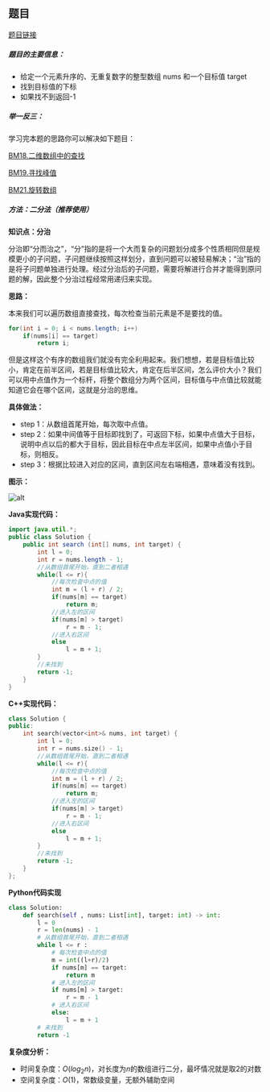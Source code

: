 ## 题目
[题目链接](https://www.nowcoder.com/practice/d3df40bd23594118b57554129cadf47b?tpId=308&tqId=1499549&sourceUrl=/exam/oj&channenl=wgithub&fromPut=wgithub)

##### 题目的主要信息：

- 给定一个元素升序的、无重复数字的整型数组 nums 和一个目标值 target 
- 找到目标值的下标
- 如果找不到返回-1

##### 举一反三：

学习完本题的思路你可以解决如下题目：

[BM18.二维数组中的查找](https://www.nowcoder.com/practice/abc3fe2ce8e146608e868a70efebf62e?tpId=295&tqId=23256)

[BM19.寻找峰值](https://www.nowcoder.com/practice/fcf87540c4f347bcb4cf720b5b350c76?tpId=295&tqId=2227748)

[BM21.旋转数组](https://www.nowcoder.com/practice/9f3231a991af4f55b95579b44b7a01ba?tpId=295&tqId=23269)

##### 方法：二分法（推荐使用）
**知识点：分治**

分治即“分而治之”，“分”指的是将一个大而复杂的问题划分成多个性质相同但是规模更小的子问题，子问题继续按照这样划分，直到问题可以被轻易解决；“治”指的是将子问题单独进行处理。经过分治后的子问题，需要将解进行合并才能得到原问题的解，因此整个分治过程经常用递归来实现。

**思路：**

本来我们可以遍历数组直接查找，每次检查当前元素是不是要找的值。

```java
for(int i = 0; i < nums.length; i++)
    if(nums[i] == target)
        return i;
```

但是这样这个有序的数组我们就没有完全利用起来。我们想想，若是目标值比较小，肯定在前半区间，若是目标值比较大，肯定在后半区间，怎么评价大小？我们可以用中点值作为一个标杆，将整个数组分为两个区间，目标值与中点值比较就能知道它会在哪个区间，这就是分治的思维。

**具体做法：**
- step 1：从数组首尾开始，每次取中点值。
- step 2：如果中间值等于目标即找到了，可返回下标，如果中点值大于目标，说明中点以后的都大于目标，因此目标在中点左半区间，如果中点值小于目标，则相反。
- step 3：根据比较进入对应的区间，直到区间左右端相遇，意味着没有找到。

**图示：**

![alt](https://uploadfiles.nowcoder.com/images/20211206/397721558_1638791662895/BD9B94E79756B5639D9B9F3F09A66631)

**Java实现代码：**
```java
import java.util.*;
public class Solution {
    public int search (int[] nums, int target) {
        int l = 0;
        int r = nums.length - 1;
        //从数组首尾开始，直到二者相遇
        while(l <= r){ 
            //每次检查中点的值
            int m = (l + r) / 2; 
            if(nums[m] == target)
                return m;
            //进入左的区间
            if(nums[m] > target) 
                r = m - 1;
            //进入右区间
            else 
                l = m + 1;
        }
        //未找到
        return -1; 
    }
}
```
**C++实现代码：**
```cpp
class Solution {
public:
    int search(vector<int>& nums, int target) {
        int l = 0;
        int r = nums.size() - 1;
        //从数组首尾开始，直到二者相遇
        while(l <= r){ 
            //每次检查中点的值
            int m = (l + r) / 2; 
            if(nums[m] == target)
                return m;
            //进入左的区间
            if(nums[m] > target) 
                r = m - 1;
            //进入右区间
            else 
                l = m + 1;
        }
        //未找到
        return -1; 
    }
};
```
**Python代码实现**
```python
class Solution:
    def search(self , nums: List[int], target: int) -> int:
        l = 0
        r = len(nums) - 1
        # 从数组首尾开始，直到二者相遇
        while l <= r :
            # 每次检查中点的值 
            m = int((l+r)/2) 
            if nums[m] == target:
                return m
            # 进入左的区间
            if nums[m] > target: 
                r = m - 1
            # 进入右区间
            else: 
                l = m + 1
        # 未找到
        return -1 
```
**复杂度分析：**
- 时间复杂度：$O(log_2n)$，对长度为$n$的数组进行二分，最坏情况就是取2的对数
- 空间复杂度：$O(1)$，常数级变量，无额外辅助空间